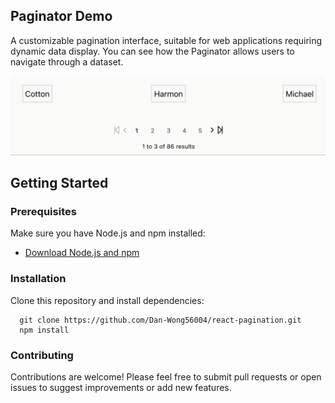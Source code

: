 ## Paginator Demo 

A customizable pagination interface, suitable for web applications requiring dynamic data display. You can see how the Paginator allows users to navigate through a dataset.

![Feature Screenshot1](./src/screenshot.gif)
## Getting Started

### Prerequisites
Make sure you have Node.js and npm installed:
- [Download Node.js and npm](https://nodejs.org/en/download/)

### Installation
Clone this repository and install dependencies:
   ```
     git clone https://github.com/Dan-Wong56004/react-pagination.git
     npm install
   ```

###  Contributing
Contributions are welcome! Please feel free to submit pull requests or open issues to suggest improvements or add new features.

